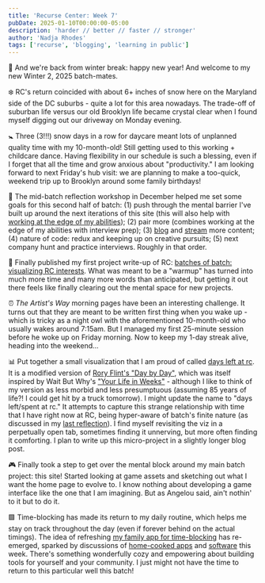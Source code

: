 ```yaml
---
title: 'Recurse Center: Week 7'
pubDate: 2025-01-10T00:00:00-05:00
description: 'harder // better // faster // stronger'
author: 'Nadja Rhodes'
tags: ['recurse', 'blogging', 'learning in public']
---
```


🪩 And we're back from winter break: happy new year! And welcome to my new Winter 2, 2025 batch-mates.

❄️ RC's return coincided with about 6+ inches of snow here on the Maryland side of the DC suburbs - quite a lot for this area nowadays. The trade-off of suburban life versus our old Brooklyn life became crystal clear when I found myself digging out our driveway on Monday evening.

🚼 Three (3!!!) snow days in a row for daycare meant lots of unplanned quality time with my 10-month-old! Still getting used to this working + childcare dance. Having flexibility in our schedule is such a blessing, even if I forget that all the time and grow anxious about "productivity." I am looking forward to next Friday's hub visit: we are planning to make a too-quick, weekend trip up to Brooklyn around some family birthdays!

🎯 The mid-batch reflection workshop in December helped me set some goals for this second half of batch: (1) push through the mental barrier I've built up around the next iterations of this site (this will also help with [working at the edge of my abilities](https://www.recurse.com/self-directives#work-at-the-edge)); (2) pair more (combines working at the edge of my abilities with interview prep); (3) [blog](/blog) and [stream](/stream) more content; (4) nature of code: redux and keeping up on creative pursuits; (5) next company hunt and practice interviews. Roughly in that order.

📝 Finally published my first project write-up of RC: [batches of batch: visualizing RC interests](/blog/2025/01/rc-batchviz). What was meant to be a "warmup" has turned into much more time and many more words than anticipated, but getting it out there feels like finally clearing out the mental space for new projects.

⏰ _The Artist's Way_ morning pages have been an interesting challenge. It turns out that they are meant to be written first thing when you wake up - which is tricky as a night owl with the aforementioned 10-month-old who usually wakes around 7:15am. But I managed my first 25-minute session before he woke up on Friday morning. Now to keep my 1-day streak alive, heading into the weekend...

📊 Put together a small visualization that I am proud of called [days left at rc](https://iconix.github.io/rc-daysleft/). It is a modified version of [Rory Flint's "Day by Day"](https://days.rory.codes/), which was itself inspired by Wait But Why's ["Your Life in Weeks"](https://waitbutwhy.com/2014/05/life-weeks.html) - although I like to think of my version as less morbid and less presumptuous (assuming 85 years of life?! I could get hit by a truck tomorrow). I might update the name to "days left/spent at rc." It attempts to capture this strange relationship with time that I have right now at RC, being hyper-aware of batch's finite nature (as discussed in my [last reflection](/blog/2024/12/rc-reflection-4)). I find myself revisiting the viz in a perpetually open tab, sometimes finding it unnerving, but more often finding it comforting. I plan to write up this micro-project in a slightly longer blog post.

🎮 Finally took a step to get over the mental block around my main batch project: this site! Started looking at game assets and sketching out what I want the home page to evolve to. I know nothing about developing a game interface like the one that I am imagining. But as Angelou said, ain't nothin' to it but to do it.

🟩 Time-blocking has made its return to my daily routine, which helps me stay on track throughout the day (even if forever behind on the actual timings). The idea of refreshing [my family app for time-blocking](https://github.com/iconix/fortudo) has re-emerged, sparked by discussions of [home-cooked apps](https://www.robinsloan.com/notes/home-cooked-app/) and [software](https://maggieappleton.com/home-cooked-software) this week. There's something wonderfully cozy and empowering about building tools for yourself and your community. I just might not have the time to return to this particular well this batch!
